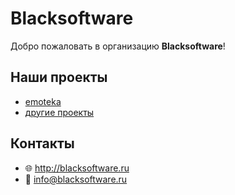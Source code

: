 # Blacksoftware

Добро пожаловать в организацию **Blacksoftware**!

## Наши проекты

- [emoteka](https://github.com/blacksoftware-ru/emoteka)
- [другие проекты](https://github.com/blacksoftware-ru)

## Контакты

- 🌐 http://blacksoftware.ru
- 📧 info@blacksoftware.ru 